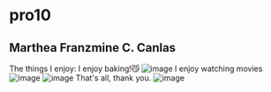 # pro10 
## Marthea Franzmine C. Canlas 
The things I enjoy:
I enjoy baking!😼
![image](https://github.com/user-attachments/assets/886bef21-3a85-4d3a-a29b-4c2e309e6b89) 
I enjoy watching movies
![image](https://github.com/user-attachments/assets/8934ca26-3270-4248-a6de-9b38565b6465)
![image](https://github.com/user-attachments/assets/85ddcb7d-887b-4b1d-adbe-60fb34a8fccd)
That's all, thank you. 
![image](https://github.com/user-attachments/assets/56ebcd85-d00e-4ef7-b793-bd20f7a180d0)
